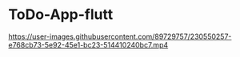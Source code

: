 # ToDo-App-flutt

https://user-images.githubusercontent.com/89729757/230550257-e768cb73-5e92-45e1-bc23-514410240bc7.mp4



